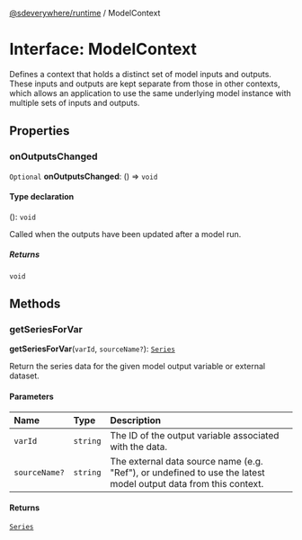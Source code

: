 [@sdeverywhere/runtime](../index.md) / ModelContext

# Interface: ModelContext

Defines a context that holds a distinct set of model inputs and outputs.
These inputs and outputs are kept separate from those in other contexts,
which allows an application to use the same underlying model instance
with multiple sets of inputs and outputs.

## Properties

### onOutputsChanged

 `Optional` **onOutputsChanged**: () => `void`

#### Type declaration

(): `void`

Called when the outputs have been updated after a model run.

##### Returns

`void`

## Methods

### getSeriesForVar

**getSeriesForVar**(`varId`, `sourceName?`): [`Series`](../classes/Series.md)

Return the series data for the given model output variable or external
dataset.

#### Parameters

| Name | Type | Description |
| :------ | :------ | :------ |
| `varId` | `string` | The ID of the output variable associated with the data. |
| `sourceName?` | `string` | The external data source name (e.g. "Ref"), or undefined to use the latest model output data from this context. |

#### Returns

[`Series`](../classes/Series.md)
